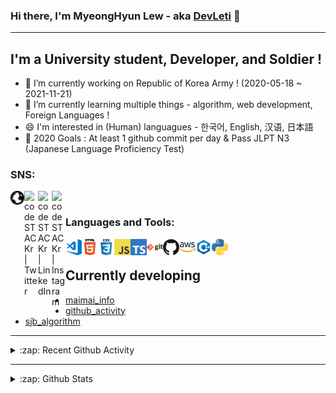 ### Hi there, I'm MyeongHyun Lew - aka [DevLeti][website] 👋

---

## I'm a University student, Developer, and Soldier !

- 🔭 I’m currently working on Republic of Korea Army ! (2020-05-18 ~ 2021-11-21)
- 🌱 I’m currently learning multiple things - algorithm, web development, Foreign Languages !
- 😄 I'm interested in (Human) languagues - 한국어, English, 汉语, 日本語
- 🥅 2020 Goals : At least 1 github commit per day & Pass JLPT N3 (Japanese Language Proficiency Test)



### SNS:

[<img align="left" alt="codeSTACKr.com" width="22px" src="https://raw.githubusercontent.com/iconic/open-iconic/master/svg/globe.svg" />][website]
[<img align="left" alt="codeSTACKr | Twitter" width="22px" src="https://cdn.jsdelivr.net/npm/simple-icons@v3/icons/twitter.svg" />][twitter]
[<img align="left" alt="codeSTACKr | LinkedIn" width="22px" src="https://cdn.jsdelivr.net/npm/simple-icons@v3/icons/linkedin.svg" />][linkedin]
[<img align="left" alt="codeSTACKr | Instagram" width="22px" src="https://cdn.jsdelivr.net/npm/simple-icons@v3/icons/instagram.svg" />][instagram]



<br />

### Languages and Tools:

<img align="left" alt="Visual Studio Code" width="26px" src="https://raw.githubusercontent.com/github/explore/80688e429a7d4ef2fca1e82350fe8e3517d3494d/topics/visual-studio-code/visual-studio-code.png" />

<img align="left" alt="HTML5" width="26px" src="https://raw.githubusercontent.com/github/explore/80688e429a7d4ef2fca1e82350fe8e3517d3494d/topics/html/html.png" />

<img align="left" alt="CSS3" width="26px" src="https://raw.githubusercontent.com/github/explore/80688e429a7d4ef2fca1e82350fe8e3517d3494d/topics/css/css.png" />

<img align="left" alt="JavaScript" width="26px" src="https://raw.githubusercontent.com/github/explore/80688e429a7d4ef2fca1e82350fe8e3517d3494d/topics/javascript/javascript.png" />

<img align="left" alt="TypeScript" width="26px" src="./img/ts-logo-128.png" />

<img align="left" alt="Git" width="26px" src="https://raw.githubusercontent.com/github/explore/80688e429a7d4ef2fca1e82350fe8e3517d3494d/topics/git/git.png" />

<img align="left" alt="GitHub" width="26px" src="https://raw.githubusercontent.com/github/explore/78df643247d429f6cc873026c0622819ad797942/topics/github/github.png" />

<img align="left" alt="AWS" width="26px" src="./img/AWS_logo_RGB_square.png" />

<img align="left" alt="CPP" width="26px" src="./img/cpp.png" />

<img align="left" alt="Python" width="26px" src="./img/Python.png" />

<br />

## Currently developing

- [maimai_info](https://github.com/DevLeti/maimai_info)
- [github_activity](https://github.com/DevLeti/maimai_info)
- [sjb_algorithm](https://github.com/DevLeti/sjb_algorithm)

---

<details>
  <summary>:zap: Recent Github Activity</summary>
  <!--START_SECTION:activity-->
1. ❗️ Reopened issue [#1](https://github.com//DevLeti/DevLeti/issues/1) in [DevLeti/DevLeti](https://github.com//DevLeti/DevLeti)
2. ❗️ Closed issue [#1](https://github.com//DevLeti/DevLeti/issues/1) in [DevLeti/DevLeti](https://github.com//DevLeti/DevLeti)
3. ❗️ Opened issue [#1](https://github.com//DevLeti/DevLeti/issues/1) in [DevLeti/DevLeti](https://github.com//DevLeti/DevLeti)
  <!--END_SECTION:activity-->
</details>

---

<details>
  <summary>:zap: Github Stats</summary>
  <img align="left" alt="DevLeti's Github Stats" src="https://github-readme-stats.codestackr.vercel.app/api?username=DevLeti&show_icons=true&hide_border=true" />
</details>



[twitter]: https://twitter.com/devleti__
[instagram]: https://instagram.com/leti__ins
[website]: https://imleti.dev
[linkedin]: https://www.linkedin.com/in/devleti



<!--
**DevLeti/DevLeti** is a ✨ _special_ ✨ repository because its `README.md` (this file) appears on your GitHub profile.

Here are some ideas to get you started:

- 🔭 I’m currently working on ...
- 🌱 I’m currently learning ...
- 👯 I’m looking to collaborate on ...
- 🤔 I’m looking for help with ...
- 💬 Ask me about ...
- 📫 How to reach me: ...
- 😄 Pronouns: ...
- ⚡ Fun fact: ...
-->
